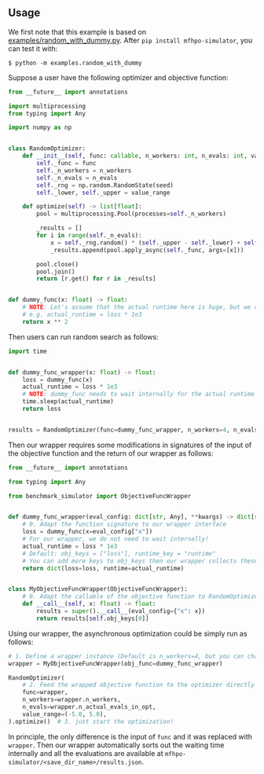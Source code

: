 ## Usage

We first note that this example is based on [examples/random_with_dummy.py](../examples/random_with_dummy.py).
After `pip install mfhpo-simulator`, you can test it with:

```shell
$ python -m examples.random_with_dummy
```

Suppose a user have the following optimizer and objective function:

```python
from __future__ import annotations

import multiprocessing
from typing import Any

import numpy as np


class RandomOptimizer:
    def __init__(self, func: callable, n_workers: int, n_evals: int, value_range: tuple[float, float], seed: int = 42):
        self._func = func
        self._n_workers = n_workers
        self._n_evals = n_evals
        self._rng = np.random.RandomState(seed)
        self._lower, self._upper = value_range

    def optimize(self) -> list[float]:
        pool = multiprocessing.Pool(processes=self._n_workers)

        _results = []
        for i in range(self._n_evals):
            x = self._rng.random() * (self._upper - self._lower) + self._lower
            _results.append(pool.apply_async(self._func, args=[x]))

        pool.close()
        pool.join()
        return [r.get() for r in _results]


def dummy_func(x: float) -> float:
    # NOTE: Let's assume that the actual runtime here is huge, but we can query a pre-recorded result in a fraction
    # e.g. actual_runtime = loss * 1e3
    return x ** 2
```

Then users can run random search as follows:

```python
import time


def dummy_func_wrapper(x: float) -> float:
    loss = dummy_func(x)
    actual_runtime = loss * 1e3
    # NOTE: dummy_func needs to wait internally for the actual runtime to simulate asynchronous optimization
    time.sleep(actual_runtime)
    return loss


results = RandomOptimizer(func=dummy_func_wrapper, n_workers=4, n_evals=100, value_range=(-5.0, 5.0)).optimize()
```

Then our wrapper requires some modifications in signatures of the input of the objective function and the return of our wrapper as follows:

```python
from __future__ import annotations

from typing import Any

from benchmark_simulator import ObjectiveFuncWrapper


def dummy_func_wrapper(eval_config: dict[str, Any], **kwargs) -> dict[str, float]:
    # 0. Adapt the function signature to our wrapper interface
    loss = dummy_func(x=eval_config["x"])
    # For our wrapper, we do not need to wait internally!
    actual_runtime = loss * 1e3
    # Default: obj_keys = ["loss"], runtime_key = "runtime"
    # You can add more keys to obj_keys then our wrapper collects these values as well.
    return dict(loss=loss, runtime=actual_runtime)


class MyObjectiveFuncWrapper(ObjectiveFuncWrapper):
    # 0. Adapt the callable of the objective function to RandomOptimizer interface
    def __call__(self, x: float) -> float:
        results = super().__call__(eval_config={"x": x})
        return results[self.obj_keys[0]]
```

Using our wrapper, the asynchronous optimization could be simply run as follows:

```python
# 1. Define a wrapper instance (Default is n_workers=4, but you can change it from the argument)
wrapper = MyObjectiveFuncWrapper(obj_func=dummy_func_wrapper)

RandomOptimizer(
    # 2. Feed the wrapped objective function to the optimizer directly
    func=wrapper,
    n_workers=wrapper.n_workers,
    n_evals=wrapper.n_actual_evals_in_opt,
    value_range=(-5.0, 5.0),
).optimize()  # 3. just start the optimization!
```

In principle, the only difference is the input of `func` and it was replaced with `wrapper`.
Then our wrapper automatically sorts out the waiting time internally and all the evaluations are available at `mfhpo-simulator/<save_dir_name>/results.json`. 
